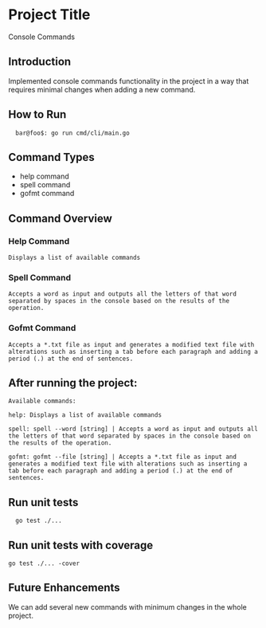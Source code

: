 # **Project Title**
  Console Commands
## **Introduction**
Implemented console commands functionality in the project in a way that requires minimal changes when adding a new command.

## How to Run
```$
  bar@foo$: go run cmd/cli/main.go
```
## **Command Types**
- help command
- spell command
- gofmt command

## **Command Overview**
  ### **Help Command**
    Displays a list of available commands
  
  ### **Spell Command**
    Accepts a word as input and outputs all the letters of that word separated by spaces in the console based on the results of the operation.
  
  ### **Gofmt Command**
    Accepts a *.txt file as input and generates a modified text file with alterations such as inserting a tab before each paragraph and adding a period (.) at the end of sentences.

## **After running the project:**
  ```
  Available commands:

  help: Displays a list of available commands
  
  spell: spell --word [string] | Accepts a word as input and outputs all the letters of that word separated by spaces in the console based on the results of the operation.
  
  gofmt: gofmt --file [string] | Accepts a *.txt file as input and generates a modified text file with alterations such as inserting a tab before each paragraph and adding a period (.) at the end of sentences.
  ```

## **Run unit tests**
```
  go test ./...
```

## **Run unit tests with coverage**
```
go test ./... -cover
```

## **Future Enhancements**
  We can add several new commands with minimum changes in the whole project.
